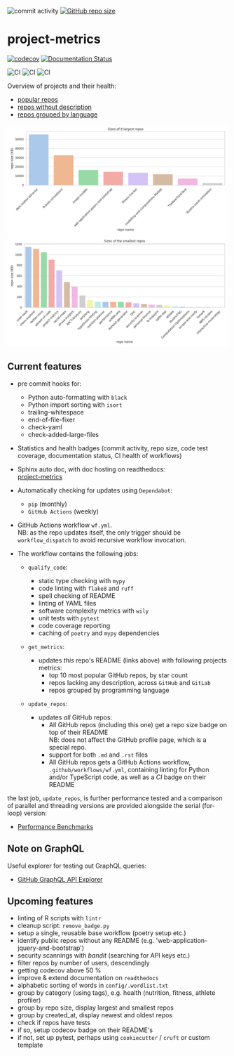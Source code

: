 ![commit activity](https://img.shields.io/github/commit-activity/m/TheNewThinkTank/project-metrics)
[![GitHub repo size](https://img.shields.io/github/repo-size/TheNewThinkTank/project-metrics?style=flat&logo=github&logoColor=whitesmoke&label=Repo%20Size)](https://github.com/TheNewThinkTank/project-metrics/archive/refs/heads/main.zip)

# project-metrics

[![codecov](https://codecov.io/gh/TheNewThinkTank/project-metrics/branch/main/graph/badge.svg)](https://codecov.io/gh/TheNewThinkTank/project-metrics)
[![Documentation Status](https://readthedocs.org/projects/project-metrics/badge/?version=latest)](https://project-metrics.readthedocs.io/en/latest/?badge=latest)

![CI](https://github.com/TheNewThinkTank/project-metrics/actions/workflows/wf.yml/badge.svg)
![CI](https://github.com/TheNewThinkTank/project-metrics/actions/workflows/matrix_update_gh_repos.yml/badge.svg)
![CI](https://github.com/TheNewThinkTank/project-metrics/actions/workflows/threading_update_gh_repos.yml/badge.svg)

Overview of projects and their health:

- [popular repos](query-results/popular_repos.md)<br>
- [repos without description](query-results/repos_wo_desc.md)<br>
- [repos grouped by language](query-results/group_by_lang.md)

![8 largest repos](imgs/8_largest_repos.png)
![smallest repos](imgs/smallest_repos.png)

## Current features

- pre commit hooks for:
  - Python auto-formatting with `black`
  - Python import sorting with `isort`
  - trailing-whitespace
  - end-of-file-fixer
  - check-yaml
  - check-added-large-files

- Statistics and health badges
  (commit activity, repo size, code test coverage, documentation status, CI health of workflows)

- Sphinx auto doc, with doc hosting on readthedocs:<br>
[project-metrics](https://project-metrics.readthedocs.io/en/latest/)

- Automatically checking for updates using `Dependabot`:
  - `pip` (monthly)
  - `GitHub Actions` (weekly)

- GitHub Actions workflow `wf.yml`.<br>NB: as the repo updates itself, the only trigger should be `workflow_dispatch` to avoid recursive workflow invocation.
- The workflow contains the following jobs:
  - `qualify_code`:
    - static type checking with `mypy`
    - code linting with `flake8` and `ruff`
    - spell checking of README
    - linting of YAML files
    - software complexity metrics with `wily`
    - unit tests with `pytest`
    - code coverage reporting
    - caching of `poetry` and `mypy` dependencies

  - `get_metrics`:
    - updates *this* repo's README (links above) with following projects metrics:
      - top 10 most popular GitHub repos, by star count
      - repos lacking any description, across `GitHub` and `GitLab`
      - repos grouped by programming language

  - `update_repos`:
    - updates *all* GitHub repos:
      - All GitHub repos (including this one) get a repo size badge on top of their README<br>
        NB: does not affect the GitHub profile page, which is a special repo.
      - support for both `.md` and `.rst` files
      - All GitHub repos gets a GitHub Actions workflow, `.github/workflows/wf.yml`,
        containing linting for Python and/or TypeScript code,
        as well as a *CI* badge on their README

the last job, `update_repos`, is further performance tested and a comparison of parallel and threading versions are
provided alongside the serial (for-loop) version:<br>
- [Performance Benchmarks](BENCHMARKS.md)

## Note on GraphQL

Useful explorer for testing out GraphQL queries:
- [GitHub GraphQL API Explorer](https://docs.github.com/en/graphql/overview/explorer)

## Upcoming features
- linting of R scripts with `lintr`
- cleanup script: `remove_badge.py`
- setup a single, reusable base workflow (poetry setup etc.)
- identify public repos without any README (e.g. 'web-application-jquery-and-bootstrap')
- security scannings with *bandit* (searching for API keys etc.)
- filter repos by number of users, descendingly
- getting codecov above 50 %
- improve & extend documentation on `readthedocs`
- alphabetic sorting of words in `config/.wordlist.txt`
- group by category (using tags), e.g. health (nutrition, fitness, athlete profiler)
- group by repo size, display largest and smallest repos
- group by created_at, display newest and oldest repos
- check if repos have tests
- if so, setup codecov badge on their README's
- if not, set up pytest, perhaps using `cookiecutter` / `cruft` or custom template
